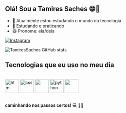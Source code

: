 ## Olá! Sou a Tamires Saches 😁👋

- 🔭 Atualmente estou estudando o mundo da tecnologia
- 🌱 Estudando e praticando
- 😄 Pronome: ela/dela

[![Instagram](https://img.shields.io/badge/Instagram-E4405F?style=for-the-badge&logo=instagram&logoColor=white
)](https://www.instagram.com/tatasaches)

![TamiresSaches GitHub stats](https://github-readme-stats.vercel.app/api?username=TamiresSaches&show_icons=true&theme=radical)

## Tecnologias que eu uso no meu dia
<div style="display: inline_block"><br>
<img align="center" alt="html" heigth="30" width="45" src="https://cdn.jsdelivr.net/gh/devicons/devicon/icons/html5/html5-original-wordmark.svg"/>
<img align="center" alt="css" heigth="30" width="45" src="https://cdn.jsdelivr.net/gh/devicons/devicon/icons/css3/css3-original-wordmark.svg"/>
<img align="center" heigth="30" width="45" src="https://cdn.jsdelivr.net/gh/devicons/devicon/icons/vscode/vscode-original-wordmark.svg"/>   
<img align="center" alt="python" heigth="30" width="45" src="https://cdn.jsdelivr.net/gh/devicons/devicon/icons/python/python-original-wordmark.svg"/>
<img align="center" heigth="30" width="45" src="https://cdn.jsdelivr.net/gh/devicons/devicon/icons/pycharm/pycharm-original-wordmark.svg"/>   
</div> <br>

**caminhando nos passos certos!** 💻 🚶‍♀️

